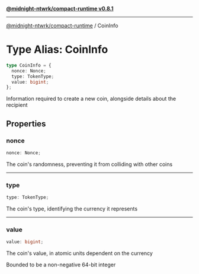 [**@midnight-ntwrk/compact-runtime v0.8.1**](../README.md)

***

[@midnight-ntwrk/compact-runtime](../globals.md) / CoinInfo

# Type Alias: CoinInfo

```ts
type CoinInfo = {
  nonce: Nonce;
  type: TokenType;
  value: bigint;
};
```

Information required to create a new coin, alongside details about the
recipient

## Properties

### nonce

```ts
nonce: Nonce;
```

The coin's randomness, preventing it from colliding with other coins

***

### type

```ts
type: TokenType;
```

The coin's type, identifying the currency it represents

***

### value

```ts
value: bigint;
```

The coin's value, in atomic units dependent on the currency

Bounded to be a non-negative 64-bit integer
